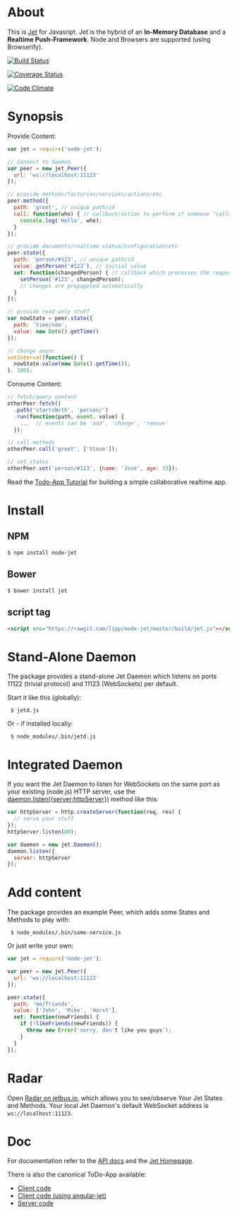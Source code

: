 # About

This is [Jet](http://jetbus.io/) for Javasript. Jet is the hybrid of an **In-Memory Database** and a **Realtime Push-Framework**. Node and Browsers are supported (using Browserify).

[![Build Status](https://travis-ci.org/lipp/node-jet.svg?branch=master)](https://travis-ci.org/lipp/node-jet)

[![Coverage Status](https://coveralls.io/repos/lipp/node-jet/badge.png?branch=master)](https://coveralls.io/r/lipp/node-jet?branch=master)

[![Code Climate](https://codeclimate.com/github/lipp/node-jet/badges/gpa.svg)](https://codeclimate.com/github/lipp/node-jet)

# Synopsis

Provide Content:

```javascript
var jet = require('node-jet');

// connect to daemon
var peer = new jet.Peer({
  url: 'ws://localhost:11123' 
});

// provide methods/factories/services/actions/etc
peer.method({
  path: 'greet', // unique path/id
  call: function(who) { // callback/action to perform if someone "calls"
    console.log('Hello', who);
  }
});

// provide documents/realtime-status/configuration/etc
peer.state({
  path: 'person/#123', // unique path/id
  value: getPerson('#123'), // initial value
  set: function(changedPerson) { // callback which processes the requested new value
    setPerson('#123', changedPerson);
    // changes are propageted automatically
  }
});

// provide read-only stuff
var nowState = peer.state({
  path: 'time/now',
  value: new Date().getTime()
});

// change async
setInterval(function() {
  nowState.value(new Date().getTime());
}, 100);
```

Consume Content:

```javascript
// fetch/query content
otherPeer.fetch()
  .path('startsWith', 'person/')
  .run(function(path, event, value) {
    ...  // events can be 'add', 'change', 'remove'
  });

// call methods
otherPeer.call('greet', ['Steve']);

// set states
otherPeer.set('person/#123', {name: 'Jose', age: 33});
```

Read the [Todo-App Tutorial](https://github.com/lipp/node-jet/tree/master/examples/todo/README.md) for building a simple collaborative realtime app.

# Install

## NPM
  
    $ npm install node-jet

## Bower

    $ bower install jet

## script tag
  
```html
<script src="https://rawgit.com/lipp/node-jet/master/build/jet.js"></script>
```

# Stand-Alone Daemon

The package provides a stand-alone Jet Daemon which listens on ports
11122 (trivial protocol) and 11123 (WebSockets) per default.

Start it like this (globally):

     $ jetd.js
     
Or - if installed locally:

     $ node_modules/.bin/jetd.js
     

# Integrated Daemon

If you want the Jet Daemon to listen for WebSockets on the same port as your existing
(node.js) HTTP server, use the [daemon.listen({server:httpServer})](https://github.com/lipp/node-jet/blob/master/doc/daemon.md#daemonlistentcpport1234wsport4321)
method like this:

```javascript
var httpServer = http.createServer(function(req, res) {
  // serve your stuff
});
httpServer.listen(80);

var daemon = new jet.Daemon();
daemon.listen({
  server: httpServer
});
```

# Add content

The package provides an example Peer, which adds some States and Methods to play
with:

     $ node_modules/.bin/some-service.js
     
Or just write your own:

```javascript
var jet = require('node-jet');

var peer = new jet.Peer({
  url: 'ws://localhost:11123'
});

peer.state({
  path: 'me/friends',
  value: ['John', 'Mike', 'Horst'],
  set: function(newFriends) {
    if (!likeFriends(newFriends)) {
      throw new Error('sorry, don't like you guys');
    }
  }
});

```

# Radar

Open [Radar on jetbus.io](http://jetbus.io/radar.html), which allows you to see/observe Your Jet States and Methods. Your local Jet Daemon's default WebSocket address is `ws://localhost:11123`.


# Doc

For documentation refer to the [API docs](https://github.com/lipp/node-jet/tree/master/doc)
and the [Jet Homepage](http://jetbus.io).

There is also the canonical ToDo-App available:

   - [Client code](https://github.com/lipp/todomvc/blob/add-jet-angular/examples/jet-angular/js/controllers/todoCtrl.js)
   - [Client code (using angular-jet)](https://github.com/lipp/angular-jet/blob/master/tests/protractor/todo/todo.js)
   - [Server code](https://github.com/lipp/node-jet/blob/master/examples/todo-server.js)
